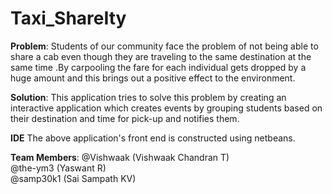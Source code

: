 # Taxi_ShareIty

**Problem**:
Students of our community face the problem of not being able to share a cab even though they are traveling to the same destination at the same time .By carpooling the fare for each individual gets dropped by a huge amount and this brings out a positive effect to the environment. 

**Solution**:
This application tries to solve this problem by creating an interactive application which creates events by grouping students based on their destination and time for pick-up and notifies them.

**IDE**
The above application's front end is constructed using netbeans.

**Team Members**:
@Vishwaak (Vishwaak Chandran T)                                                                                                                                                     
@the-ym3 (Yaswant R)                                                                                                           
@samp30k1 (Sai Sampath KV)

